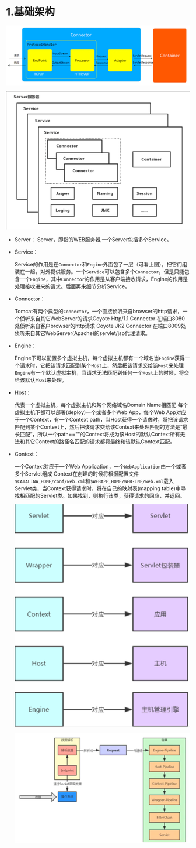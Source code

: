 # 1.基础架构

![img](images/image-20211007193016382.png)



![img](images/1993669-20210406173116752-671327645.png)

- Server：
    Server，即指的WEB服务器,一个Server包括多个Service。

- Service：

    Service的作用是在`Connector`和`Engine`外面包了一层（可看上图），把它们组装在一起，对外提供服务。一个`Service`可以包含多个`Connector`，但是只能包含一个`Engine`，其中`Connector`的作用是从客户端接收请求，Engine的作用是处理接收进来的请求。后面再来细节分析Service。

- Connector：

    Tomcat有两个典型的`Connector`，一个直接侦听来自browser的http请求，一个侦听来自其它WebServer的请求Coyote Http/1.1 Connector 在端口8080处侦听来自客户browser的http请求
    Coyote JK2 Connector 在端口8009处侦听来自其它WebServer(Apache)的servlet/jsp代理请求。

- Engine：

    Engine下可以配置多个虚拟主机，每个虚拟主机都有一个域名当`Engine`获得一个请求时，它把该请求匹配到某个`Host`上，然后把该请求交给该`Host`来处理`Engine`有一个默认虚拟主机，当请求无法匹配到任何一个`Host`上的时候，将交给该默认Host来处理。

- Host：

    代表一个虚拟主机，每个虚拟主机和某个网络域名Domain Name相匹配
    每个虚拟主机下都可以部署(deploy)一个或者多个Web App，每个Web App对应于一个Context，有一个Context path，当Host获得一个请求时，将把该请求匹配到某个Context上，然后把该请求交给该Context来处理匹配的方法是“最长匹配”，所以一个path==""的Context将成为该Host的默认Context所有无法和其它Context的路径名匹配的请求都将最终和该默认Context匹配。

- Context：

    一个Context对应于一个Web Application，一个`WebApplication`由一个或者多个Servlet组成
    Context在创建的时候将根据配置文件`$CATALINA_HOME/conf/web.xml`和`$WEBAPP_HOME/WEB-INF/web.xml`载入Servlet类，当Context获得请求时，将在自己的映射表(mapping table)中寻找相匹配的Servlet类。如果找到，则执行该类，获得请求的回应，并返回。

    

    ![img](images/1993669-20210406173138769-1978092618.png)

    ![img](images/1993669-20210406173158354-136084288.png)
